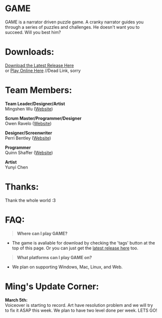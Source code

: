 # GAME
<p>GAME is a narrator driven puzzle game. A cranky narrator guides you through a series of puzzles and challenges. He doesn't want you to succeed. Will you best him?</p>


# Downloads:
[Download the Latest Release Here](https://github.com/sim2kid/GAME/releases)<br>
or [Play Online Here](https://github.com/sim2kid/GAME) //Dead Link, sorry


# Team Members:
**Team Leader/Designer/Artist**<br>
Mingshen Wu ([Website](https://mingshenwu.myportfolio.com/))


**Scrum Master/Programmer/Designer**<br>
Owen Ravelo ([Website](https://simmgames.com))


**Designer/Screenwriter**<br>
Perri Bentley ([Website](https://perribentley.myportfolio.com/))


**Programmer**<br>
Quinn Shaffer ([Website](https://qdshaffer.itch.io/))


**Artist**<br>
Yunyi Chen


# Thanks:
Thank the whole world :3


# FAQ:
> **Where can I play GAME?**<br>
- The game is avaliable for download by checking the 'tags' button at the top of this page. Or you can just get the [latest release here](https://github.com/sim2kid/GAME/releases) too.


> **What platforms can I play GAME on?**<br>
- We plan on supporting Windows, Mac, Linux, and Web.


# Ming's Update Corner:
**March 5th:**<br>
Voiceover is starting to record. Art have resolution problem and we will try to fix it ASAP this week. We plan to have two level done per week. LETS GO!
